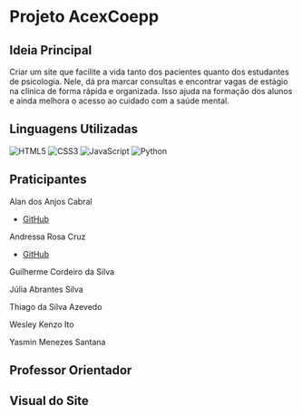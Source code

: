 # Projeto AcexCoepp
## Ideia Principal
Criar um site que facilite a vida tanto dos pacientes quanto dos estudantes de psicologia. Nele, dá pra marcar consultas e encontrar vagas de estágio na clínica de forma rápida e organizada. Isso ajuda na formação dos alunos e ainda melhora o acesso ao cuidado com a saúde mental.

## Linguagens Utilizadas
![HTML5](https://img.shields.io/badge/HTML5-000?style=for-the-badge&logo=html5)
![CSS3](https://img.shields.io/badge/CSS3-000?style=for-the-badge&logo=css3&logoColor=blue)
![JavaScript](https://img.shields.io/badge/JavaScript-000?style=for-the-badge&logo=javascript&logoColor=yellow)
![Python](https://img.shields.io/badge/Python-000?style=for-the-badge&logo=python&logoColor=yellow)

## Praticipantes
Alan dos Anjos Cabral
* [GitHub](https://github.com/AlanKenji7)
  
Andressa Rosa Cruz
* [GitHub](https://github.com/Andr3ssa18)
  
Guilherme Cordeiro da Silva

Júlia Abrantes Silva

Thiago da Silva Azevedo

Wesley Kenzo Ito

Yasmin Menezes Santana

## Professor Orientador

## Visual do Site



